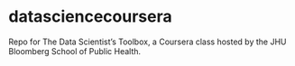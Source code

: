 datasciencecoursera
===================

Repo for The Data Scientist’s Toolbox, a Coursera class hosted by the JHU Bloomberg School of Public Health.
